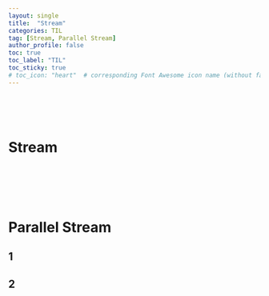 ```yaml
---
layout: single
title:  "Stream"
categories: TIL
tag: [Stream, Parallel Stream]
author_profile: false
toc: true
toc_label: "TIL"
toc_sticky: true
# toc_icon: "heart"  # corresponding Font Awesome icon name (without fa prefix)
---
```

<br><br><br>

# Stream

<br>
<br>
<br>
<br>

# Parallel Stream

## 1

## 2

<br>
<br>
<br>
<br>

